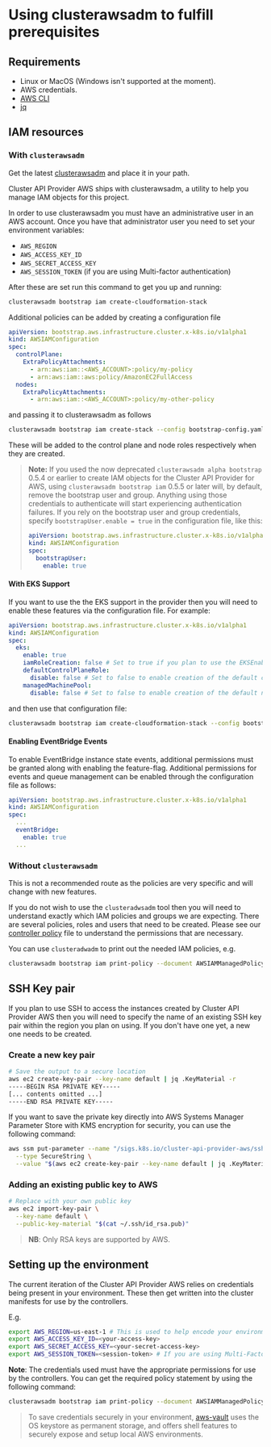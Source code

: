 <!-- NB: This page is meant to be embedded in Cluster API book -->
# Using clusterawsadm to fulfill prerequisites

## Requirements

- Linux or MacOS (Windows isn't supported at the moment).
- AWS credentials.
- [AWS CLI](https://docs.aws.amazon.com/cli/latest/userguide/installing.html)
- [jq](https://stedolan.github.io/jq/download/)

## IAM resources

### With `clusterawsadm`

Get the latest [clusterawsadm](https://github.com/kubernetes-sigs/cluster-api-provider-aws/releases)
and place it in your path.

Cluster API Provider AWS ships with clusterawsadm, a utility to help you manage
IAM objects for this project.

In order to use clusterawsadm you must have an administrative user in an AWS account.
Once you have that administrator user you need to set your environment variables:

* `AWS_REGION`
* `AWS_ACCESS_KEY_ID`
* `AWS_SECRET_ACCESS_KEY`
* `AWS_SESSION_TOKEN` (if you are using Multi-factor authentication)

After these are set run this command to get you up and running:

```bash
clusterawsadm bootstrap iam create-cloudformation-stack
```

Additional policies can be added by creating a configuration file

```yaml
apiVersion: bootstrap.aws.infrastructure.cluster.x-k8s.io/v1alpha1
kind: AWSIAMConfiguration
spec:
  controlPlane:
    ExtraPolicyAttachments:
      - arn:aws:iam::<AWS_ACCOUNT>:policy/my-policy
      - arn:aws:iam::aws:policy/AmazonEC2FullAccess
  nodes:
    ExtraPolicyAttachments:
      - arn:aws:iam::<AWS_ACCOUNT>:policy/my-other-policy
```

and passing it to clusterawsadm as follows

```bash
clusterawsadm bootstrap iam create-stack --config bootstrap-config.yaml
```

These will be added to the control plane and node roles respectively when they are created.

> **Note:** If you used the now deprecated `clusterawsadm alpha bootstrap` 0.5.4 or earlier to create IAM objects for the
> Cluster API Provider for AWS, using `clusterawsadm bootstrap iam` 0.5.5 or later will, by default, remove the bootstrap
> user and group. Anything using those credentials to authenticate will start experiencing authentication failures. If you
> rely on the bootstrap user and group credentials, specify `bootstrapUser.enable = true` in the configuration file, like
> this:
>
> ```yaml
> apiVersion: bootstrap.aws.infrastructure.cluster.x-k8s.io/v1alpha1
> kind: AWSIAMConfiguration
> spec:
>   bootstrapUser:
>     enable: true
> ```

#### With EKS Support

If you want to use the the EKS support in the provider then you will need to enable these features via the configuration file. For example:

```yaml
apiVersion: bootstrap.aws.infrastructure.cluster.x-k8s.io/v1alpha1
kind: AWSIAMConfiguration
spec:
  eks:
    enable: true
    iamRoleCreation: false # Set to true if you plan to use the EKSEnableIAM feature flag to enable automatic creation of IAM roles
    defaultControlPlaneRole:
      disable: false # Set to false to enable creation of the default control plane role
    managedMachinePool:
      disable: false # Set to false to enable creation of the default node role for managed machine pools
```

and then use that configuration file:

```bash
clusterawsadm bootstrap iam create-cloudformation-stack --config bootstrap-config.yaml
```

#### Enabling EventBridge Events

To enable EventBridge instance state events, additional permissions must be granted along with enabling the feature-flag.
Additional permissions for events and queue management can be enabled through the configuration file as follows:

```yaml
apiVersion: bootstrap.aws.infrastructure.cluster.x-k8s.io/v1alpha1
kind: AWSIAMConfiguration
spec:
  ...
  eventBridge:
    enable: true
  ...
```



### Without `clusterawsadm`

This is not a recommended route as the policies are very specific and will
change with new features.

If you do not wish to use the `clusteradwsadm` tool then you will need to
understand exactly which IAM policies and groups we are expecting. There are
several policies, roles and users that need to be created. Please see our
[controller policy][controllerpolicy] file to understand the permissions that are necessary.

You can use `clusteradwadm` to print out the needed IAM policies, e.g.

```bash
clusterawsadm bootstrap iam print-policy --document AWSIAMManagedPolicyControllers --config bootstrap-config.yaml
```

[controllerpolicy]: https://github.com/kubernetes-sigs/cluster-api-provider-aws/blob/0e543e0eb30a7065c967f5df8d6abd872aa4ff0c/pkg/cloud/aws/services/cloudformation/bootstrap.go#L149-L188

## SSH Key pair

If you plan to use SSH to access the instances created by Cluster API Provider AWS
then you will need to specify the name of an existing SSH key pair within the region
you plan on using. If you don't have one yet, a new one needs to be created.

### Create a new key pair

```bash
# Save the output to a secure location
aws ec2 create-key-pair --key-name default | jq .KeyMaterial -r
-----BEGIN RSA PRIVATE KEY-----
[... contents omitted ...]
-----END RSA PRIVATE KEY-----
```

If you want to save the private key directly into AWS Systems Manager Parameter
Store with KMS encryption for security, you can use the following command:

```bash
aws ssm put-parameter --name "/sigs.k8s.io/cluster-api-provider-aws/ssh-key" \
  --type SecureString \
  --value "$(aws ec2 create-key-pair --key-name default | jq .KeyMaterial -r)"
```

### Adding an existing public key to AWS

```bash
# Replace with your own public key
aws ec2 import-key-pair \
  --key-name default \
  --public-key-material "$(cat ~/.ssh/id_rsa.pub)"
```

> **NB**: Only RSA keys are supported by AWS.

## Setting up the environment

The current iteration of the Cluster API Provider AWS relies on credentials
being present in your environment. These then get written into the cluster
manifests for use by the controllers.

E.g.

```bash
export AWS_REGION=us-east-1 # This is used to help encode your environment variables
export AWS_ACCESS_KEY_ID=<your-access-key>
export AWS_SECRET_ACCESS_KEY=<your-secret-access-key>
export AWS_SESSION_TOKEN=<session-token> # If you are using Multi-Factor Auth.
```

**Note**: The credentials used must have the appropriate permissions for use by the controllers.
You can get the required policy statement by using the following command:

```bash
clusterawsadm bootstrap iam print-policy --document AWSIAMManagedPolicyControllers --config bootstrap-config.yaml
```

> To save credentials securely in your environment, [aws-vault](https://github.com/99designs/aws-vault) uses
> the OS keystore as permanent storage, and offers shell features to securely
> expose and setup local AWS environments.
